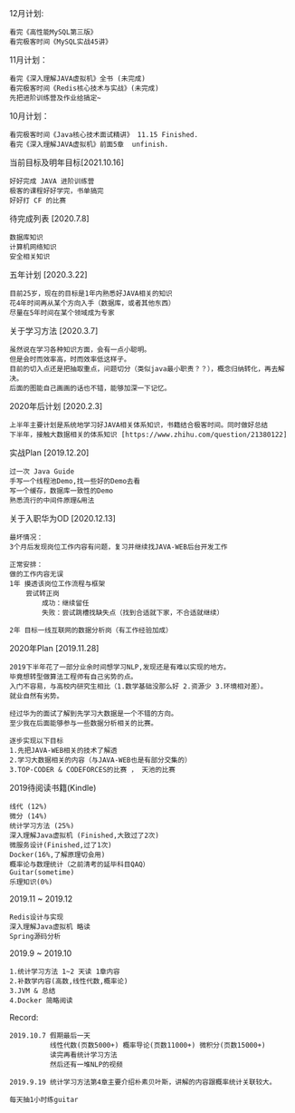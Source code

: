12月计划:
```text
看完《高性能MySQL第三版》
看完极客时间《MySQL实战45讲》
```
11月计划：
```text
看完《深入理解JAVA虚拟机》全书 (未完成)
看完极客时间《Redis核心技术与实战》(未完成)
先把进阶训练营及作业给搞定~
```

10月计划：
```text
看完极客时间《Java核心技术面试精讲》 11.15 Finished.
看完《深入理解JAVA虚拟机》前面5章  unfinish.
```

当前目标及明年目标[2021.10.16]
```text
好好完成 JAVA 进阶训练营
极客的课程好好学完，书单搞完
好好打 CF 的比赛
```

待完成列表 [2020.7.8]
```text
数据库知识
计算机网络知识
安全相关知识
```
五年计划 [2020.3.22]
```text
目前25岁，现在的目标是1年内熟悉好JAVA相关的知识
花4年时间再从某个方向入手（数据库，或者其他东西）
尽量在5年时间在某个领域成为专家
```
关于学习方法 [2020.3.7]
```
虽然说在学习各种知识方面，会有一点小聪明。
但是会时而效率高，时而效率低这样子。
目前的切入点还是把抽取重点，问题切分（类似java最小职责？？），概念归纳转化，再去解决。
后面的图能自己画画的话也不错，能够加深一下记忆。
```
2020年后计划 [2020.2.3]
```
上半年主要计划是系统地学习好JAVA相关体系知识，书籍结合极客时间。同时做好总结
下半年，接触大数据相关的体系知识 [https://www.zhihu.com/question/21380122]
```

实战Plan [2019.12.20]
```
过一次 Java Guide
手写一个线程池Demo,找一些好的Demo去看
写一个缓存，数据库一致性的Demo
熟悉流行的中间件原理&用法
```

关于入职华为OD [2020.12.13]
```
最坏情况：
3个月后发现岗位工作内容有问题，复习并继续找JAVA-WEB后台开发工作

正常安排：
做的工作内容无误
1年 摸透该岗位工作流程与框架
    尝试转正岗
        成功：继续留任
        失败：尝试跳槽找缺失点（找到合适就下家，不合适就继续）

2年 目标一线互联网的数据分析岗（有工作经验加成）
```

2020年Plan [2019.11.28]
```
2019下半年花了一部分业余时间想学习NLP,发现还是有难以实现的地方。
毕竟想转型做算法工程师有自己劣势的点。
入门不容易，与高校内研究生相比（1.数学基础没那么好 2.资源少 3.环境相对差）。
就业自然有劣势。

经过华为的面试了解到先学习大数据是一个不错的方向。
至少我在后面能够参与一些数据分析相关的比赛。

逐步实现以下目标
1.先把JAVA-WEB相关的技术了解透
2.学习大数据相关的内容（与JAVA-WEB也是有部分交集的）
3.TOP-CODER & CODEFORCES的比赛 ， 天池的比赛
```

2019待阅读书籍(Kindle)
```$xslt
线代 (12%)
微分 (14%)
统计学习方法 (25%)
深入理解Java虚拟机 (Finished,大致过了2次)
微服务设计(Finished,过了1次)
Docker(16%,了解原理切会用)
概率论与数理统计（之前清考的延毕科目QAQ）
Guitar(sometime)
乐理知识(0%)
```

2019.11 ~ 2019.12
```.env
Redis设计与实现
深入理解Java虚拟机 略读
Spring源码分析
```


2019.9 ~ 2019.10
```$xslt
1.统计学习方法 1~2 天读 1章内容
2.补数学内容(高数,线性代数,概率论)
3.JVM & 总结
4.Docker 简略阅读
```

Record:
```$xslt
2019.10.7 假期最后一天
          线性代数(页数5000+) 概率导论(页数11000+) 微积分(页数15000+)
          读完再看统计学习方法
          然后还有一堆NLP的视频

2019.9.19 统计学习方法第4章主要介绍朴素贝叶斯，讲解的内容跟概率统计关联较大。
```

```$xslt
每天抽1小时练guitar
```
